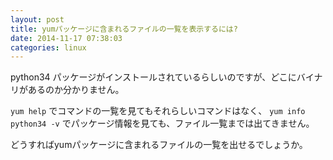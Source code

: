 ```yaml
---
layout: post
title: yumパッケージに含まれるファイルの一覧を表示するには?
date: 2014-11-17 07:38:03
categories: linux
---
```

<p>python34 パッケージがインストールされているらしいのですが、どこにバイナリがあるのか分かりません。</p>

<p><code>yum help</code> でコマンドの一覧を見てもそれらしいコマンドはなく、 <code>yum info python34 -v</code> でパッケージ情報を見ても、ファイル一覧までは出てきません。</p>

<p>どうすればyumパッケージに含まれるファイルの一覧を出せるでしょうか。</p>
